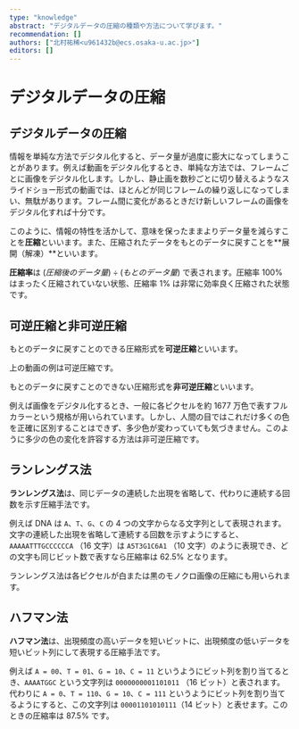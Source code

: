 ```yaml
---
type: "knowledge"
abstract: "デジタルデータの圧縮の種類や方法について学びます。"
recommendation: []
authors: ["北村祐稀<u961432b@ecs.osaka-u.ac.jp>"]
editors: []
---
```


# デジタルデータの圧縮

## デジタルデータの圧縮

情報を単純な方法でデジタル化すると、データ量が過度に膨大になってしまうことがあります。例えば動画をデジタル化するとき、単純な方法では、フレームごとに画像をデジタル化します。しかし、静止画を数秒ごとに切り替えるようなスライドショー形式の動画では、ほとんどが同じフレームの繰り返しになってしまい、無駄があります。フレーム間に変化があるときだけ新しいフレームの画像をデジタル化すれば十分です。

このように、情報の特性を活かして、意味を保ったままよりデータ量を減らすことを**圧縮**といいます。また、圧縮されたデータをもとのデータに戻すことを**展開（解凍）**といいます。

**圧縮率**は $(圧縮後のデータ量) \div (もとのデータ量)$ で表されます。圧縮率 $100 \%$ はまったく圧縮されていない状態、圧縮率 $1 \%$ は非常に効率良く圧縮された状態です。

## 可逆圧縮と非可逆圧縮

もとのデータに戻すことのできる圧縮形式を**可逆圧縮**といいます。

上の動画の例は可逆圧縮です。

もとのデータに戻すことのできない圧縮形式を**非可逆圧縮**といいます。

例えば画像をデジタル化するとき、一般に各ピクセルを約 1677 万色で表すフルカラーという規格が用いられています。しかし、人間の目ではこれだけ多くの色を正確に区別することはできず、多少色が変わっていても気づきません。このように多少の色の変化を許容する方法は非可逆圧縮です。

## ランレングス法

**ランレングス法**は、同じデータの連続した出現を省略して、代わりに連続する回数を示す圧縮手法です。

例えば DNA は `A`、`T`、`G`、`C` の 4 つの文字からなる文字列として表現されます。文字の連続した出現を省略して連続する回数を示すようにすると、 `AAAAATTTGCCCCCCA` （16 文字）は `A5T3G1C6A1` （10 文字）のように表現でき、どの文字も同じビット数で表すなら圧縮率は $62.5 \%$ となります。

ランレングス法は各ピクセルが白または黒のモノクロ画像の圧縮にも用いられます。

## ハフマン法

**ハフマン法**は、出現頻度の高いデータを短いビットに、出現頻度の低いデータを短いビット列にして表現する圧縮手法です。

例えば `A = 00`、`T = 01`、`G = 10`、`C = 11` というようにビット列を割り当てるとき、`AAAATGGC` という文字列は `0000000001101011` （16 ビット）と表されます。代わりに `A = 0`、`T = 110`、`G = 10`、`C = 111` というようにビット列を割り当てるようにすると、この文字列は `00001101010111`（14 ビット）と表せます。このときの圧縮率は $87.5 \%$ です。
